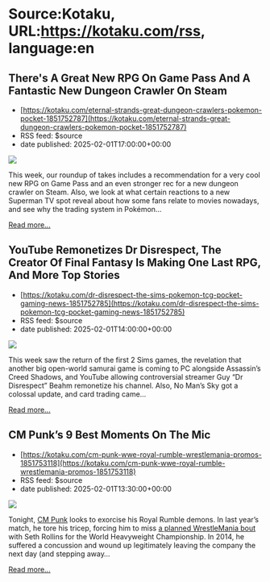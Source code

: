# Source:Kotaku, URL:https://kotaku.com/rss, language:en

## There's A Great New RPG On Game Pass And A Fantastic New Dungeon Crawler On Steam
 - [https://kotaku.com/eternal-strands-great-dungeon-crawlers-pokemon-pocket-1851752787](https://kotaku.com/eternal-strands-great-dungeon-crawlers-pokemon-pocket-1851752787)
 - RSS feed: $source
 - date published: 2025-02-01T17:00:00+00:00

<img class="type:primaryImage" src="https://i.kinja-img.com/image/upload/c_fit,q_80,w_636/dcccb6cbd6947a14d6ba481b5b43fd92.jpg"/><p>This week, our roundup of takes includes a recommendation for a very cool new RPG on Game Pass and an even stronger rec for a new dungeon crawler on Steam. Also, we look at what certain reactions to a new Superman TV spot reveal about how some fans relate to movies nowadays, and see why the trading system in Pokémon…</p><p><a href="https://kotaku.com/eternal-strands-great-dungeon-crawlers-pokemon-pocket-1851752787">Read more...</a></p>

## YouTube Remonetizes Dr Disrespect, The Creator Of Final Fantasy Is Making One Last RPG, And More Top Stories
 - [https://kotaku.com/dr-disrespect-the-sims-pokemon-tcg-pocket-gaming-news-1851752785](https://kotaku.com/dr-disrespect-the-sims-pokemon-tcg-pocket-gaming-news-1851752785)
 - RSS feed: $source
 - date published: 2025-02-01T14:00:00+00:00

<img class="type:primaryImage" src="https://i.kinja-img.com/image/upload/c_fit,q_80,w_636/947d4e7ea432c858045a8713e04c02d2.jpg"/><p>This week saw the return of the first 2 Sims games, the revelation that another big open-world samurai game is coming to PC alongside Assassin’s Creed Shadows, and YouTube allowing controversial streamer Guy “Dr Disrespect” Beahm remonetize his channel. Also, No Man’s Sky got a colossal update, and card trading came…</p><p><a href="https://kotaku.com/dr-disrespect-the-sims-pokemon-tcg-pocket-gaming-news-1851752785">Read more...</a></p>

## CM Punk’s 9 Best Moments On The Mic
 - [https://kotaku.com/cm-punk-wwe-royal-rumble-wrestlemania-promos-1851753118](https://kotaku.com/cm-punk-wwe-royal-rumble-wrestlemania-promos-1851753118)
 - RSS feed: $source
 - date published: 2025-02-01T13:30:00+00:00

<img class="type:primaryImage" src="https://i.kinja-img.com/image/upload/c_fit,q_80,w_636/121a33997bcbbb538d3e1e6589911e18.jpg"/><p>Tonight, <a class="sc-1out364-0 dPMosf sc-145m8ut-0 lcFFec js_link" href="https://kotaku.com/bad-blood-wwe-pound-for-pound-rankings-1851666914">CM Punk</a> looks to exorcise his Royal Rumble demons. In last year’s match, he tore his tricep, forcing him to miss <a class="sc-1out364-0 dPMosf sc-145m8ut-0 lcFFec js_link" href="https://www.youtube.com/watch?v=iOQHXWxI4Ms" target="_blank" rel="noopener noreferrer">a planned WrestleMania bout</a> with Seth Rollins for the World Heavyweight Championship. In 2014, he suffered a concussion and wound up legitimately leaving the company the next day (and stepping away…</p><p><a href="https://kotaku.com/cm-punk-wwe-royal-rumble-wrestlemania-promos-1851753118">Read more...</a></p>


